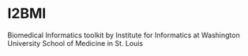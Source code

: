 # I2BMI
Biomedical Informatics toolkit by Institute for Informatics at Washington University School of Medicine in St. Louis


